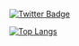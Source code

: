  <a href="https://twitter.com/brdy_eth"><img src="https://img.shields.io/badge/Twitter-blue?style=for-the-badge&logo=twitter&logoColor=white" alt="Twitter Badge"/></a> <img src="https://komarev.com/ghpvc/?brodyhughes&style=flat-square&color=blue" alt=""/>

[![Top Langs](https://github-readme-stats.vercel.app/api/top-langs/?username=brodyhughes)](https://github.com/anuraghazra/github-readme-stats)


